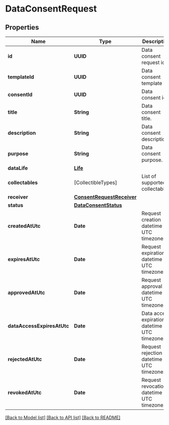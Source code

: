 # DataConsentRequest

## Properties
Name | Type | Description | Notes
------------ | ------------- | ------------- | -------------
**id** | **UUID** | Data consent request id. | 
**templateId** | **UUID** | Data consent template id. | [optional] 
**consentId** | **UUID** | Data consent id. | [optional] 
**title** | **String** | Data consent title. | 
**description** | **String** | Data consent description. | 
**purpose** | **String** | Data consent purpose. | [optional] 
**dataLife** | [**Life**](Life.md) |  | [optional] 
**collectables** | [CollectibleTypes] | List of supported collectables. | 
**receiver** | [**ConsentRequestReceiver**](ConsentRequestReceiver.md) |  | 
**status** | [**DataConsentStatus**](DataConsentStatus.md) |  | 
**createdAtUtc** | **Date** | Request creation datetime in UTC timezone. | 
**expiresAtUtc** | **Date** | Request expiration datetime in UTC timezone. | 
**approvedAtUtc** | **Date** | Request approval datetime in UTC timezone. | [optional] 
**dataAccessExpiresAtUtc** | **Date** | Data access expiration datetime in UTC timezone. | [optional] 
**rejectedAtUtc** | **Date** | Request rejection datetime in UTC timezone. | [optional] 
**revokedAtUtc** | **Date** | Request revocation datetime in UTC timezone. | [optional] 

[[Back to Model list]](../README.md#documentation-for-models) [[Back to API list]](../README.md#documentation-for-api-endpoints) [[Back to README]](../README.md)


